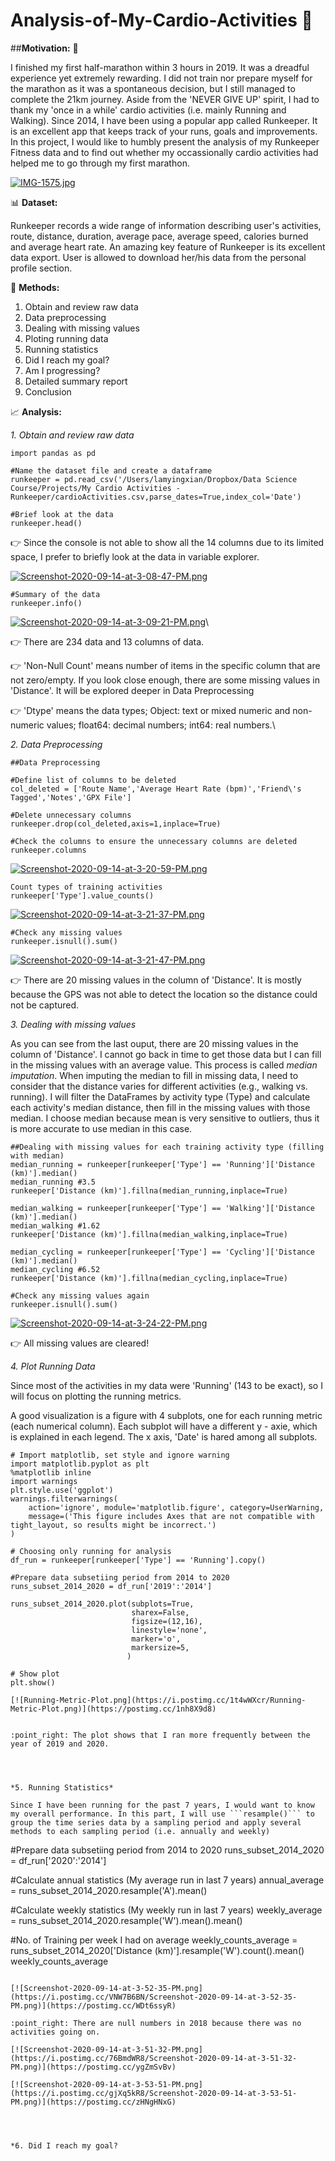 # Analysis-of-My-Cardio-Activities :runner:


 ##**Motivation:** :muscle:

I finished my first half-marathon within 3 hours in 2019. It was a dreadful experience yet extremely rewarding. I did not train nor prepare myself for the marathon as it was a spontaneous decision, but I still managed to complete the 21km journey. Aside from the 'NEVER GIVE UP' spirit, I had to thank my 'once in a while' cardio activities (i.e. mainly Running and Walking). Since 2014, I have been using a popular app called Runkeeper. It is an excellent app that keeps track of your runs, goals and improvements. In this project, I would like to humbly present the analysis of my Runkeeper Fitness data and to find out whether my occassionally cardio activities had helped me to go through my first marathon.

[![IMG-1575.jpg](https://i.postimg.cc/Njfym45D/IMG-1575.jpg)](https://postimg.cc/ZC2Kh6Pv)




:bar_chart: **Dataset:**  

Runkeeper records a wide range of information describing user's activities, route, distance, duration, average pace, average speed, calories burned and average heart rate. An amazing key feature of Runkeeper is its excellent data export. User is allowed to download her/his data from the personal profile section.




:page_facing_up: **Methods:**
1. Obtain and review raw data
2. Data preprocessing
3. Dealing with missing values
4. Ploting running data
5. Running statistics
6. Did I reach my goal?
7. Am I progressing?
8. Detailed summary report
9. Conclusion




:chart_with_upwards_trend: **Analysis:**


*1. Obtain and review raw data*

```
import pandas as pd

#Name the dataset file and create a dataframe
runkeeper = pd.read_csv('/Users/lamyingxian/Dropbox/Data Science Course/Projects/My Cardio Activities - Runkeeper/cardioActivities.csv,parse_dates=True,index_col='Date')

#Brief look at the data
runkeeper.head()
```


:point_right: Since the console is not able to show all the 14 columns due to its limited space, I prefer to briefly look at the data in variable explorer.

[![Screenshot-2020-09-14-at-3-08-47-PM.png](https://i.postimg.cc/WzPhc4cZ/Screenshot-2020-09-14-at-3-08-47-PM.png)](https://postimg.cc/2b2z4r6j)


```
#Summary of the data
runkeeper.info()
```
[![Screenshot-2020-09-14-at-3-09-21-PM.png](https://i.postimg.cc/0jf2gdfg/Screenshot-2020-09-14-at-3-09-21-PM.png)](https://postimg.cc/QKFr17wS)\

:point_right: There are 234 data and 13 columns of data.

:point_right: 'Non-Null Count' means number of items in the specific column that are not zero/empty. If you look close enough, there are some missing values in 'Distance'. It will be explored deeper in Data Preprocessing

:point_right: 'Dtype' means the data types; 
              Object: text or mixed numeric and non-numeric values; 
              float64: decimal numbers; 
              int64: real numbers.\
              



*2. Data Preprocessing*


```
##Data Preprocessing

#Define list of columns to be deleted
col_deleted = ['Route Name','Average Heart Rate (bpm)','Friend\'s Tagged','Notes','GPX File'] 

#Delete unnecessary columns
runkeeper.drop(col_deleted,axis=1,inplace=True)

#Check the columns to ensure the unnecessary columns are deleted
runkeeper.columns
```
[![Screenshot-2020-09-14-at-3-20-59-PM.png](https://i.postimg.cc/gjRtrN75/Screenshot-2020-09-14-at-3-20-59-PM.png)](https://postimg.cc/N2skz7B7)


```
Count types of training activities
runkeeper['Type'].value_counts()
```
[![Screenshot-2020-09-14-at-3-21-37-PM.png](https://i.postimg.cc/MK9VVy8r/Screenshot-2020-09-14-at-3-21-37-PM.png)](https://postimg.cc/nCQXt9rv)



```
#Check any missing values 
runkeeper.isnull().sum()
```
[![Screenshot-2020-09-14-at-3-21-47-PM.png](https://i.postimg.cc/sXChsmp1/Screenshot-2020-09-14-at-3-21-47-PM.png)](https://postimg.cc/sBKXJpHR)

:point_right: There are 20 missing values in the column of 'Distance'. It is mostly because the GPS was not able to detect the location so the distance could not be captured.




*3. Dealing with missing values*

As you can see from the last ouput, there are 20 missing values in the column of 'Distance'. 
I cannot go back in time to get those data but I can fill in the missing values with an average value. This process is called *median imputation*. When imputing the median to fill in missing data, I need to consider that the distance varies for different activities (e.g., walking vs. running). I will filter the DataFrames by activity type (Type) and calculate each activity's median distance, then fill in the missing values with those median. I choose median because mean is very sensitive to outliers, thus it is more accurate to use median in this case. 

```
##Dealing with missing values for each training activity type (filling with median)
median_running = runkeeper[runkeeper['Type'] == 'Running']['Distance (km)'].median()
median_running #3.5
runkeeper['Distance (km)'].fillna(median_running,inplace=True)

median_walking = runkeeper[runkeeper['Type'] == 'Walking']['Distance (km)'].median()
median_walking #1.62
runkeeper['Distance (km)'].fillna(median_walking,inplace=True)

median_cycling = runkeeper[runkeeper['Type'] == 'Cycling']['Distance (km)'].median()
median_cycling #6.52
runkeeper['Distance (km)'].fillna(median_cycling,inplace=True)

#Check any missing values again
runkeeper.isnull().sum()
```

[![Screenshot-2020-09-14-at-3-24-22-PM.png](https://i.postimg.cc/qMD6z48P/Screenshot-2020-09-14-at-3-24-22-PM.png)](https://postimg.cc/tYP4c0vk)

:point_right: All missing values are cleared!




*4. Plot Running Data*

Since most of the activities in my data were 'Running' (143 to be exact), so I will focus on plotting the running metrics.

A good visualization is a figure with 4 subplots, one for each running metric (each numerical column). Each subplot will have a different y - axie, which is explained in each legend. The x axis, 'Date' is hared among all subplots.

```
# Import matplotlib, set style and ignore warning
import matplotlib.pyplot as plt
%matplotlib inline
import warnings
plt.style.use('ggplot')
warnings.filterwarnings(
    action='ignore', module='matplotlib.figure', category=UserWarning,
    message=('This figure includes Axes that are not compatible with tight_layout, so results might be incorrect.')
)

# Choosing only running for analysis
df_run = runkeeper[runkeeper['Type'] == 'Running'].copy()

#Prepare data subsetiing period from 2014 to 2020
runs_subset_2014_2020 = df_run['2019':'2014']

runs_subset_2014_2020.plot(subplots=True,
                           sharex=False,
                           figsize=(12,16),
                           linestyle='none',
                           marker='o',
                           markersize=5,
                          )

# Show plot
plt.show()

[![Running-Metric-Plot.png](https://i.postimg.cc/1t4wWXcr/Running-Metric-Plot.png)](https://postimg.cc/1nh8X9d8)


:point_right: The plot shows that I ran more frequently between the year of 2019 and 2020.




*5. Running Statistics*

Since I have been running for the past 7 years, I would want to know my overall performance. In this part, I will use ```resample()``` to group the time series data by a sampling period and apply several methods to each sampling period (i.e. annually and weekly)

```
#Prepare data subsetiing period from 2014 to 2020
runs_subset_2014_2020 = df_run['2020':'2014']

#Calculate annual statistics (My average run in last 7 years)
annual_average = runs_subset_2014_2020.resample('A').mean()

#Calculate weekly statistics (My weekly run in last 7 years)
weekly_average = runs_subset_2014_2020.resample('W').mean().mean()

#No. of Training per week I had on average
weekly_counts_average = runs_subset_2014_2020['Distance (km)'].resample('W').count().mean()
weekly_counts_average
```

[![Screenshot-2020-09-14-at-3-52-35-PM.png](https://i.postimg.cc/VNW7B6BN/Screenshot-2020-09-14-at-3-52-35-PM.png)](https://postimg.cc/WDt6ssyR)

:point_right: There are null numbers in 2018 because there was no activities going on.

[![Screenshot-2020-09-14-at-3-51-32-PM.png](https://i.postimg.cc/76BmdWR8/Screenshot-2020-09-14-at-3-51-32-PM.png)](https://postimg.cc/ygZmSvBv)

[![Screenshot-2020-09-14-at-3-53-51-PM.png](https://i.postimg.cc/gjXq5kR8/Screenshot-2020-09-14-at-3-53-51-PM.png)](https://postimg.cc/zHNgHNxG)




*6. Did I reach my goal?









              


